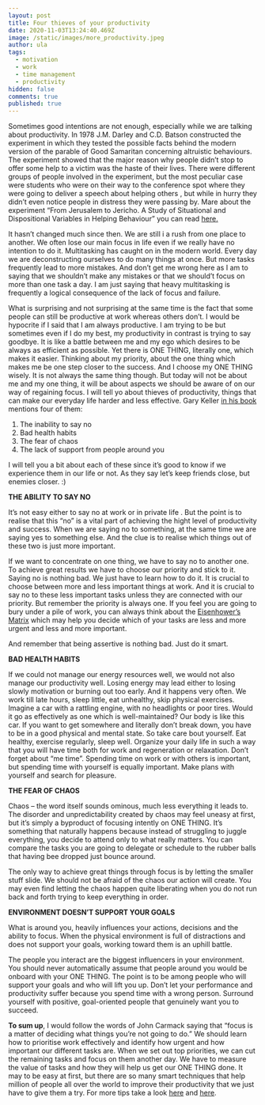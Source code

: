 ```yaml
---
layout: post
title: Four thieves of your productivity
date: 2020-11-03T13:24:40.469Z
image: /static/images/more_productivity.jpeg
author: ula
tags:
  - motivation
  - work
  - time management
  - productivity
hidden: false
comments: true
published: true
---
```

Sometimes good intentions are not enough, especially while we are talking about productivity. In 1978 J.M. Darley and C.D. Batson constructed the experiment in which they tested the possible facts behind the modern version of the parable of Good Samaritan concerning altruistic behaviours. The experiment showed that the major reason why people didn’t stop to offer some help to a victim was the haste of their lives. There were different groups of people involved in the experiment, but the most peculiar case were students who were on their way to the conference spot where they were going to deliver a speech about helping others , but while in hurry they didn’t even notice people in distress they were passing by. Mare about the experiment “From Jerusalem to Jericho. A Study of Situational and Dispositional Variables in Helping Behaviour” you can read [here.](https://greatergood.berkeley.edu/images/uploads/Darley-JersualemJericho.pdf)

It hasn’t changed much since then. We are still i a rush from one place to another. We often lose our main focus in life even if we really have no intention to do it. Multitasking has caught on in the modern world. Every day we are deconstructing ourselves to do many things at once. But more tasks frequently lead to more mistakes. And don’t get me wrong here as I am to saying that we shouldn’t make any mistakes or that we should’t focus on more than one task a day. I am just saying that heavy multitasking is frequently a logical consequence of the lack of focus and failure.

What is surprising and not surprising at the same time is the fact that some people can still be productive at work whereas others don’t. I would be hypocrite if I said that I am always productive. I am trying to be but sometimes even if I do my best, my productivity in contrast is trying to say goodbye. It is like a battle between me and my ego which desires to be always as efficient as possible. Yet there is ONE THING, literally one, which makes it easier. Thinking about my priority, about the one thing which makes me be one step closer to the success. And I choose my ONE THING wisely. It is not always the same thing though. But today will not be about me and my one thing, it will be about aspects we should be aware of on our way of regaining focus. I will tell yo about thieves of productivity, things that can make our everyday life harder and less effective. Gary Keller [in his book](https://www.the1thing.com/) mentions four of them: 

1. The inability to say no
2. Bad health habits
3. The fear of chaos
4. The lack of support from people around you

I will tell you a bit about each of these since it’s good to know if we experience them in our life or not. As they say let’s keep friends close, but enemies closer. :)

**THE ABILITY TO SAY NO**

It’s not easy either to say no at work or in private life . But the point is to realise that this “no” is a vital part of achieving the hight level of productivity and success. When we are saying no to something, at the same time we are saying yes to something else. And the clue is to realise which things out of these two is just more important.

If we want to concentrate on one thing, we have to say no to another one. To achieve great results we have to choose our priority and stick to it. Saying no is nothing bad. We just have to learn how to do it. It is crucial to choose between more and less important things at work. And it is crucial to say no to these less important tasks unless they are connected with our priority. But remember the priority is always one. If you feel you are going to bury under a pile of work, you can always think about the [Eisenhower’s Matrix](https://www.eisenhower.me/eisenhower-matrix/) which may help you decide which of your tasks are less and more urgent and less and more important.

And remember that being assertive is nothing bad. Just do it smart.

**BAD HEALTH HABITS**

If we could not manage our energy resources well, we would not also manage our productivity well. Losing energy may lead either to losing slowly motivation or burning out too early. And it happens very often. We work till late hours, sleep little, eat unhealthy, skip physical exercises. Imagine a car with a rattling engine, with no headlights or poor tires. Would it go as effectively as one which is well-maintained? Our body is like this car. If you want to get somewhere and literally don’t break down, you have to be in a good physical and mental state. So take care bout yourself. Eat healthy, exercise regularly, sleep well. Organize your daily life in such a way that you will have time both for work and regeneration or relaxation. Don’t forget about “me time”. Spending time on work or with others is important, but spending time with yourself is equally important. Make plans with yourself and search for pleasure.

**THE FEAR OF CHAOS**

Chaos – the word itself sounds ominous, much less everything it leads to. The disorder and unpredictability created by chaos may feel uneasy at first, but it’s simply a byproduct of focusing intently on ONE THING. It’s something that naturally happens because instead of struggling to juggle everything, you decide to attend only to what really matters. You can compare the tasks you are going to delegate or schedule to the rubber balls that having bee dropped just bounce around.

The only way to achieve great things through focus is by letting the smaller stuff slide. We should not be afraid of the chaos our action will create. You may even find letting the chaos happen quite liberating when you do not run back and forth trying to keep everything in order. 

**ENVIRONMENT DOESN’T SUPPORT YOUR GOALS**

What is around you, heavily influences your actions, decisions and the ability to focus. When the physical environment is full of distractions and does not support your goals, working toward them is an uphill battle.

The people you interact are the biggest influencers in your environment. You should never automatically assume that people around you would be onboard with your ONE THING. The point is to be among people who will support your goals and who will lift you up. Don’t let your performance and productivity suffer because you spend time with a wrong person. Surround yourself with positive, goal-oriented people that genuinely want you to succeed.

**To sum up**, I would follow the words of John Carmack saying that “focus is a matter of deciding what things you’re not going to do.” We should learn how to prioritise work effectively and identify how urgent and how important our different tasks are. When we set out top priorities, we can cut the remaining tasks and focus on them another day. We have to measure the value of tasks and how they will help us get our ONE THING done. It may to be easy at first, but there are so many smart techniques that help million of people all over the world to improve their productivity that we just have to give them a try. For more tips take a look [here](<https://blog.rescuetime.com/how-to-prioritize/>) and [here]([https://www.entrepreneur.com/article/31873](https://www.entrepreneur.com/article/318730)).